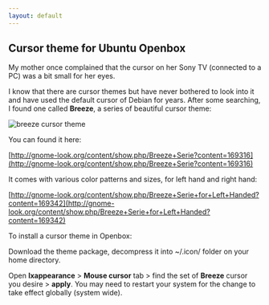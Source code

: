```yaml
---
layout: default
---
```

## Cursor theme for Ubuntu Openbox

My mother once complained that the cursor on her Sony TV (connected to a PC) was a bit small for her eyes.

I know that there are cursor themes but have never bothered to look into it and have used the default cursor of Debian for years. After some searching, I found one called **Breeze**, a series of beautiful cursor theme:

![breeze cursor theme]({{site.baseurl}}/images/mousebreezegif.gif)

You can found it here:

[http://gnome-look.org/content/show.php/Breeze+Serie?content=169316](http://gnome-look.org/content/show.php/Breeze+Serie?content=169316)

It comes with various color patterns and sizes, for left hand and right hand:

[http://gnome-look.org/content/show.php/Breeze+Serie+for+Left+Handed?content=169342](http://gnome-look.org/content/show.php/Breeze+Serie+for+Left+Handed?content=169342)

To install a cursor theme in Openbox:

Download the theme package, decompress it into ~/.icon/ folder on your home directory.

Open **lxappearance** > **Mouse cursor** tab > find the set of **Breeze** cursor you desire > **apply**. You may need to restart your system for the change to take effect globally (system wide).
